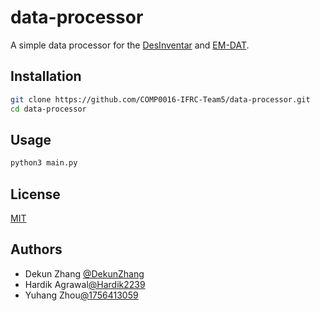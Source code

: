 # data-processor

A simple data processor for the [DesInventar](www.desinventar.net) and [EM-DAT](https://www.emdat.be/).

## Installation

```bash
git clone https://github.com/COMP0016-IFRC-Team5/data-processor.git
cd data-processor
```

## Usage

```bash
python3 main.py
```

## License

[MIT](https://choosealicense.com/licenses/mit/)

## Authors

- Dekun Zhang [@DekunZhang](https://www.github.com/DekunZhang)
- Hardik Agrawal[@Hardik2239](https://www.github.com/Hardik2239)
- Yuhang Zhou[@1756413059](https://www.github.com/1756413059)